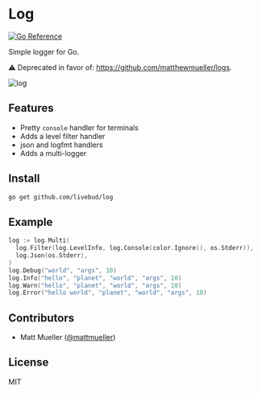 # Log

[![Go Reference](https://pkg.go.dev/badge/github.com/livebud/log.svg)](https://pkg.go.dev/github.com/livebud/log)

Simple logger for Go.

⚠️ Deprecated in favor of: https://github.com/matthewmueller/logs.

![log](https://user-images.githubusercontent.com/170299/272141127-b7357640-0418-4739-9b4f-199662da4a1e.png)

## Features

- Pretty `console` handler for terminals
- Adds a level filter handler
- json and logfmt handlers
- Adds a multi-logger

## Install

```sh
go get github.com/livebud/log
```

## Example

```go
log := log.Multi(
  log.Filter(log.LevelInfo, log.Console(color.Ignore(), os.Stderr)),
  log.Json(os.Stderr),
)
log.Debug("world", "args", 10)
log.Info("hello", "planet", "world", "args", 10)
log.Warn("hello", "planet", "world", "args", 10)
log.Error("hello world", "planet", "world", "args", 10)
```

## Contributors

- Matt Mueller ([@mattmueller](https://twitter.com/mattmueller))

## License

MIT
